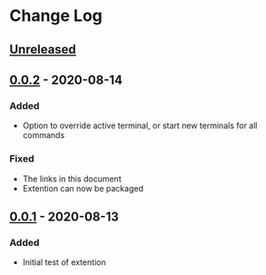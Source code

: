 # Change Log

## [Unreleased]

## [0.0.2] - 2020-08-14
### Added
- Option to override active terminal, or start new terminals for all commands

### Fixed
- The links in this document
- Extention can now be packaged

## [0.0.1] - 2020-08-13
### Added
- Initial test of extention

[Unreleased]: https://github.com/Iselk/auto-start-terminal/compare/v0.0.2...HEAD
[0.0.2]: https://github.com/Iselk/auto-start-terminal/releases/tag/v0.0.2
[0.0.1]: https://github.com/Iselk/auto-start-terminal/releases/tag/v0.0.1
